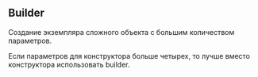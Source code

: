 ## Builder

Создание экземпляра сложного объекта с большим количеством параметров. 

Если параметров для 
конструктора 
больше четырех, то лучше вместо конструктора использовать builder.